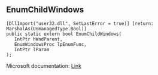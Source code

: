 ## EnumChildWindows

```
[DllImport("user32.dll", SetLastError = true)] [return: MarshalAs(UnmanagedType.Bool)]
public static extern bool EnumChildWindows(
   IntPtr hWndParent,
   EnumWindowsProc lpEnumFunc,
   IntPtr lParam
);
```

Microsoft documentation: [Link](https://docs.microsoft.com/en-us/windows/win32/api/winuser/nf-winuser-enumchildwindows)
